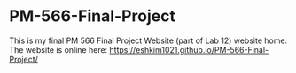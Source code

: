 # PM-566-Final-Project

This is my final PM 566 Final Project Website (part of Lab 12) website home. The website is online here: https://eshkim1021.github.io/PM-566-Final-Project/
